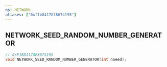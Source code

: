 ```yaml
---
ns: NETWORK
aliases: ["0xf1b84178f8674195"]
---
```

## NETWORK_SEED_RANDOM_NUMBER_GENERATOR

```c
// 0xF1B84178F8674195
void NETWORK_SEED_RANDOM_NUMBER_GENERATOR(int nSeed);
```
